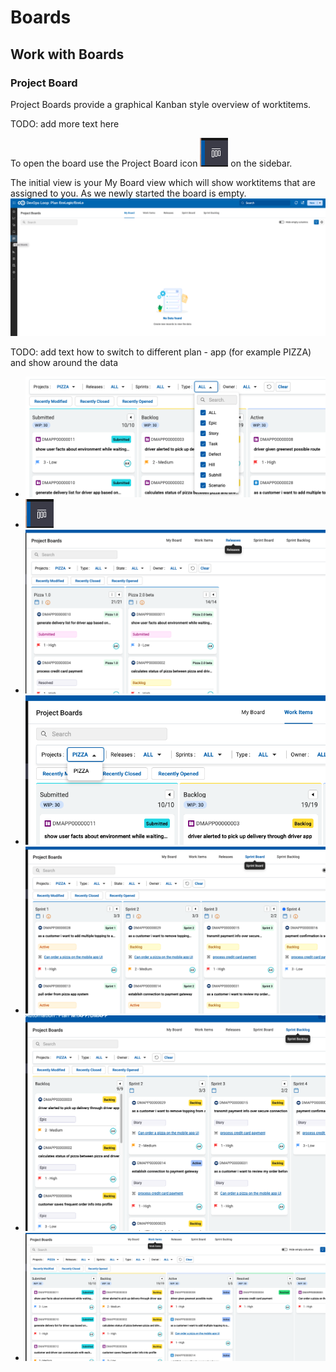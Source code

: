 # Boards

## Work with Boards

### Project Board

Project Boards provide a graphical Kanban style overview of worktitems.

TODO: add more text here

To open the board use the Project Board icon ![Board Icon in sidebar](media/Plan_ProjectBoard_Icon.png) on the sidebar.

The initial view is your My Board view which will show worktitems that are assigned to you. As we newly started the board is empty.
![myWork Board](media/Plan_ProjectBoard_myBoard.png)

TODO: add text how to switch to different plan - app (for example PIZZA) and show around the data

- ![Board filter](media/Plan_ProjectBoard_Filterbar.png)
- ![Board icon](media/Plan_ProjectBoard_Icon.png)
- ![Board Releases](media/Plan_ProjectBoard_Releases.png)
- ![Board Selec Project](media/Plan_ProjectBoard_SelectProject.png)
- ![Board Sprint Board](media/Plan_ProjectBoard_SprintBoard.png)
- ![Board Sprint Backlog](media/Plan_ProjectBoard_SprintBacklog.png)
- ![Board workitems](media/Plan_ProjectBoard_WorkItems.png)